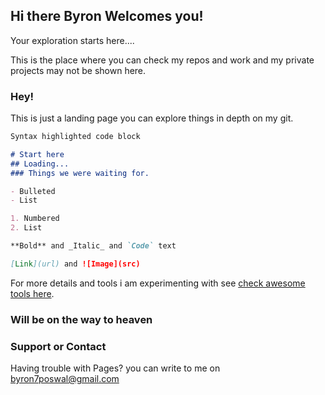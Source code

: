 ## Hi there Byron Welcomes you!

Your exploration starts here....

This is the place where you can check my repos and work and my private projects may not be shown here.

### Hey!

This is just a landing page you can explore things in depth on my git.

```markdown
Syntax highlighted code block

# Start here
## Loading...
### Things we were waiting for.

- Bulleted
- List

1. Numbered
2. List

**Bold** and _Italic_ and `Code` text

[Link](url) and ![Image](src)
```

For more details and tools i am experimenting with see [check awesome tools here](https://toolscrypto.online).

### Will be on the way to heaven  


### Support or Contact

Having trouble with Pages? you can write to me on byron7poswal@gmail.com
